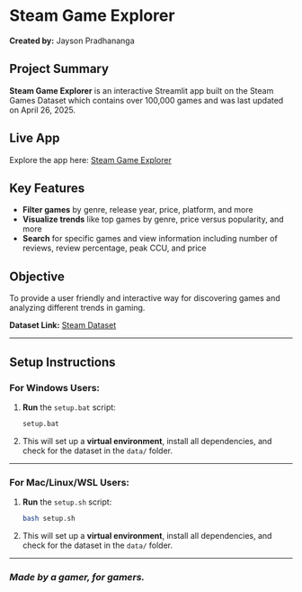 # Steam Game Explorer

**Created by:** Jayson Pradhananga

## Project Summary

**Steam Game Explorer** is an interactive Streamlit app built on the Steam Games Dataset which contains over 100,000 games and was last updated on April 26, 2025.

## Live App

Explore the app here: [Steam Game Explorer](https://steam-games-explorer.streamlit.app/)

## Key Features

- **Filter games** by genre, release year, price, platform, and more
- **Visualize trends** like top games by genre, price versus popularity, and more
- **Search** for specific games and view information including number of reviews, review percentage, peak CCU, and price

## Objective

To provide a user friendly and interactive way for discovering games and analyzing different trends in gaming.

**Dataset Link:** [Steam Dataset](https://www.kaggle.com/datasets/fronkongames/steam-games-dataset)

---

## Setup Instructions

### For Windows Users:

1. **Run** the `setup.bat` script:

   ```bash
   setup.bat
   ```

2. This will set up a **virtual environment**, install all dependencies, and check for the dataset in the `data/` folder.

---

### For Mac/Linux/WSL Users:

1. **Run** the `setup.sh` script:

   ```bash
   bash setup.sh
   ```

2. This will set up a **virtual environment**, install all dependencies, and check for the dataset in the `data/` folder.

---

### _Made by a gamer, for gamers._
